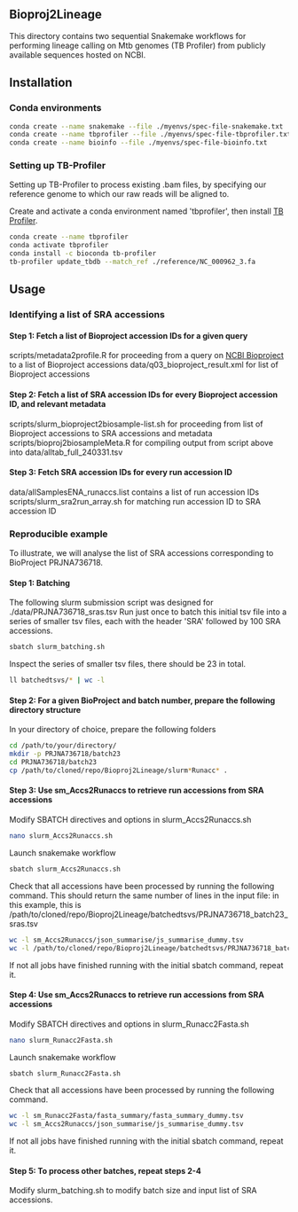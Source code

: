 ## Bioproj2Lineage
This directory contains two sequential Snakemake workflows for performing lineage calling on Mtb genomes (TB Profiler) from publicly available sequences hosted on NCBI. 

## Installation
### Conda environments
```bash
conda create --name snakemake --file ./myenvs/spec-file-snakemake.txt
conda create --name tbprofiler --file ./myenvs/spec-file-tbprofiler.txt
conda create --name bioinfo --file ./myenvs/spec-file-bioinfo.txt
```

### Setting up TB-Profiler
Setting up TB-Profiler to process existing .bam files, by specifying our reference genome to which our raw reads will be aligned to. 

Create and activate a conda environment named 'tbprofiler', then install [TB Profiler](https://github.com/jodyphelan/TBProfiler).

```bash
conda create --name tbprofiler
conda activate tbprofiler
conda install -c bioconda tb-profiler
tb-profiler update_tbdb --match_ref ./reference/NC_000962_3.fa
```

## Usage
### Identifying a list of SRA accessions
#### Step 1: Fetch a list of Bioproject accession IDs for a given query
scripts/metadata2profile.R for proceeding from a query on [NCBI Bioproject](https://www.ncbi.nlm.nih.gov) to a list of Bioproject accessions
data/q03_bioproject_result.xml for list of Bioproject accessions 

#### Step 2: Fetch a list of SRA accession IDs for every Bioproject accession ID, and relevant metadata
scripts/slurm_bioproject2biosample-list.sh for proceeding from list of Bioproject accessions to SRA accessions and metadata 
scripts/bioproj2biosampleMeta.R for compiling output from script above into data/alltab_full_240331.tsv 

#### Step 3: Fetch SRA accession IDs for every run accession ID
data/allSamplesENA_runaccs.list contains a list of run accession IDs
scripts/slurm_sra2run_array.sh for matching run accession ID to SRA accession ID

### Reproducible example
To illustrate, we will analyse the list of SRA accessions corresponding to BioProject PRJNA736718.

#### Step 1: Batching
The following slurm submission script was designed for ./data/PRJNA736718_sras.tsv
Run just once to batch this initial tsv file into a series of smaller tsv files, each with the header 'SRA' followed by 100 SRA accessions.

```bash
sbatch slurm_batching.sh
```

Inspect the series of smaller tsv files, there should be 23 in total.

```bash
ll batchedtsvs/* | wc -l 
```

#### Step 2: For a given BioProject and batch number, prepare the following directory structure
In your directory of choice, prepare the following folders 
```bash
cd /path/to/your/directory/
mkdir -p PRJNA736718/batch23
cd PRJNA736718/batch23
cp /path/to/cloned/repo/Bioproj2Lineage/slurm*Runacc* .
```

#### Step 3: Use sm_Accs2Runaccs to retrieve run accessions from SRA accessions
Modify SBATCH directives and options in slurm_Accs2Runaccs.sh

```bash
nano slurm_Accs2Runaccs.sh
```

Launch snakemake workflow
```bash
sbatch slurm_Accs2Runaccs.sh
```

Check that all accessions have been processed by running the following command.
This should return the same number of lines in the input file: 
in this example, this is /path/to/cloned/repo/Bioproj2Lineage/batchedtsvs/PRJNA736718_batch23_sras.tsv

```bash
wc -l sm_Accs2Runaccs/json_summarise/js_summarise_dummy.tsv
wc -l /path/to/cloned/repo/Bioproj2Lineage/batchedtsvs/PRJNA736718_batch23_sras.tsv
```

If not all jobs have finished running with the initial sbatch command, repeat it. 

#### Step 4: Use sm_Accs2Runaccs to retrieve run accessions from SRA accessions

Modify SBATCH directives and options in slurm_Runacc2Fasta.sh

```bash
nano slurm_Runacc2Fasta.sh
```

Launch snakemake workflow
```bash
sbatch slurm_Runacc2Fasta.sh
```

Check that all accessions have been processed by running the following command.

```bash
wc -l sm_Runacc2Fasta/fasta_summary/fasta_summary_dummy.tsv 
wc -l sm_Accs2Runaccs/json_summarise/js_summarise_dummy.tsv 
```

If not all jobs have finished running with the initial sbatch command, repeat it. 

#### Step 5: To process other batches, repeat steps 2-4 

Modify slurm_batching.sh to modify batch size and input list of SRA accessions.
